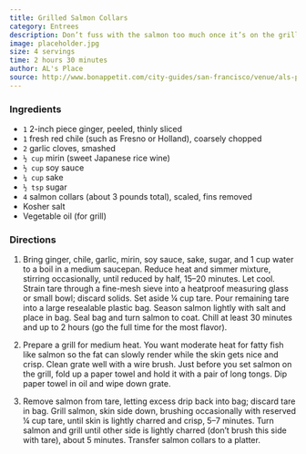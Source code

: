 ```yaml
---
title: Grilled Salmon Collars
category: Entrees
description: Don’t fuss with the salmon too much once it’s on the grill. You can also use the marinade for any cut of salmon. This recipe is from AL's Place, which we named our No. 1 new restaurant in America in 2015, in San Francisco, CA.
image: placeholder.jpg
size: 4 servings
time: 2 hours 30 minutes
author: AL's Place
source: http://www.bonappetit.com/city-guides/san-francisco/venue/als-place
---
```


### Ingredients

* `1` 2-inch piece ginger, peeled, thinly sliced
* `1` fresh red chile (such as Fresno or Holland), coarsely chopped
* `2` garlic cloves, smashed
* `½ cup` mirin (sweet Japanese rice wine)
* `½ cup` soy sauce
* `¼ cup` sake
* `½ tsp` sugar
* `4` salmon collars (about 3 pounds total), scaled, fins removed
* Kosher salt
* Vegetable oil (for grill)

### Directions

1. Bring ginger, chile, garlic, mirin, soy sauce, sake, sugar, and 1 cup water to a boil in a medium saucepan. Reduce heat and simmer mixture, stirring occasionally, until reduced by half, 15–20 minutes. Let cool. Strain tare through a fine-mesh sieve into a heatproof measuring glass or small bowl; discard solids. Set aside ¼ cup tare. Pour remaining tare into a large resealable plastic bag. Season salmon lightly with salt and place in bag. Seal bag and turn salmon to coat. Chill at least 30 minutes and up to 2 hours (go the full time for the most flavor).

2. Prepare a grill for medium heat. You want moderate heat for fatty fish like salmon so the fat can slowly render while the skin gets nice and crisp. Clean grate well with a wire brush. Just before you set salmon on the grill, fold up a paper towel and hold it with a pair of long tongs. Dip paper towel in oil and wipe down grate.

3. Remove salmon from tare, letting excess drip back into bag; discard tare in bag. Grill salmon, skin side down, brushing occasionally with reserved ¼ cup tare, until skin is lightly charred and crisp, 5–7 minutes. Turn salmon and grill until other side is lightly charred (don’t brush this side with tare), about 5 minutes. Transfer salmon collars to a platter.